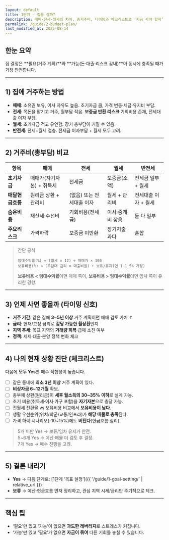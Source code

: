 ```yaml
---
layout: default
title: 1단계 — 집을 살까?
description: 매매·전세·월세의 차이, 총거주비, 타이밍과 체크리스트로 ‘지금 사야 할지’를 5분 만에 점검합니다.
permalink: /guide/2-budget-plan/
last_modified_at: 2025-08-14
---
```



## 한눈 요약
집 결정은 **필요(거주 계획)**와 **가능(돈·대출·리스크 감내)**이 동시에 충족될 때가 가장 안전합니다.

---

## 1) 집에 거주하는 방법
- **매매**: 소유권 보유, 이사 자유도 높음. 초기자금 큼, 가격 변동·세금·유지비 부담.
- **전세**: 목돈을 맡기고 거주, 월부담 적음. **보증금 반환 리스크**·기회비용 존재, 전세대출 이자 부담.
- **월세**: 초기자금 적고 유연함. 장기 총부담이 커질 수 있음.
- **반전세**: 전세+월세 절충. 전세금 이자부담 + 월세 모두 고려.

---

## 2) 거주비(총부담) 비교
| 항목 | 매매 | 전세 | 월세 | 반전세 |
|---|---|---|---|---|
| **초기자금** | 매매가(자기자본) + 취득세 | 전세금 | 보증금(소액) | 전세금 일부 + 월세 |
| **매달현금흐름** | 원리금 상환 + 관리비 | (없음) 또는 전세대출 이자 | 월세 + 관리비 | 전세대출 이자 + 월세 |
| **숨은비용** | 재산세·수선비 | 기회비용(전세금) | 이사·중개비 잦음 | 둘 다 일부 |
| **주요리스크** | 가격하락 | 보증금 미반환 | 장기지출 과다 | 혼합 |

> 간단 공식  
> ```
> 임대수익률(%) ≈ (월세 × 12) ÷ 매매가 × 100
> 보유비용(%) ≈ (주담대 금리 × 대출비율) + 보유/유지(연 1~1.5% 가정)
> ```
> **보유비용 < 임대수익률**이면 매매 쪽이, **보유비용 > 임대수익률**이면 임차 쪽이 유리한 경향.

---

## 3) 언제 사면 좋을까 (타이밍 신호)
- **거주 기간**: 같은 집에 **3~5년 이상** 거주 계획이면 매매 검토 가치 ↑  
- **금리**: 현재/고정 금리로 **감당 가능한 월상환**인지  
- **지역 추세**: 목표 지역의 **거래량 회복**·급매 소진 여부  
- **정책**: 세제·대출·분양 정책 변화 체크

---

## 4) 나의 현재 상황 진단 (체크리스트)
다음에 **모두 Yes**면 매수 적합성이 높습니다.

- [ ] 같은 동네에 **최소 3년 이상** 거주 계획이 있다.  
- [ ] **비상자금 6~12개월** 확보.  
- [ ] 총부채 상환(원리금)이 **세후 월소득의 30~35% 이하**로 설계 가능.  
- [ ] 초기 비용(취득세·이사·가구 포함)을 **자기자본**으로 충당 가능.  
- [ ] 전월세 전환율 vs 보유비용 비교에서 **보유비용이 낮다**.  
- [ ] 생활 우선순위(위치/학군/교통/인프라)가 **해당 매물로 충족**된다.  
- [ ] 가격 하락 시나리오(-10~15%)에도 **버틴다**(현금흐름·심리).

> 5개 미만 Yes → 보류/임차 유지가 안전.  
> 5~6개 Yes → 예산·매물 더 검토 후 결정.  
> 7개 Yes → 매수 진행을 고려.

---

## 5) 결론 내리기
- **Yes** → 다음 단계로: [1단계 ‘목표 설정’]({{ '/guide/1-goal-setting/' | relative_url }})  
- **보류** → 예산·현금흐름 먼저 정리하고, 관심 지역 시세/금리만 주기적으로 체크.

---

## 핵심 팁
- ‘필요’만 있고 ‘가능’이 없으면 **과도한 레버리지**로 스트레스가 커집니다.  
- ‘가능’만 있고 ‘필요’가 없으면 **자금이 묶여** 다른 기회를 놓칠 수 있습니다.  
